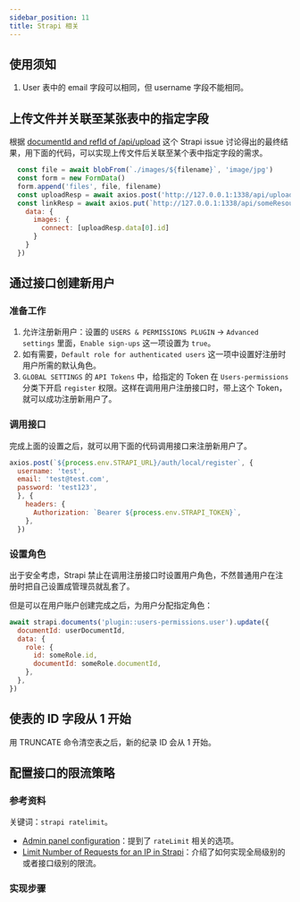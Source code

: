 ```yaml
---
sidebar_position: 11
title: Strapi 相关
---
```


## 使用须知

1. User 表中的 email 字段可以相同，但 username 字段不能相同。

## 上传文件并关联至某张表中的指定字段

根据 [documentId and refId of /api/upload](https://github.com/strapi/strapi/issues/21427) 这个 Strapi issue 讨论得出的最终结果，用下面的代码，可以实现上传文件后关联至某个表中指定字段的需求。

```js
  const file = await blobFrom(`./images/${filename}`, 'image/jpg')
  const form = new FormData()
  form.append('files', file, filename)
  const uploadResp = await axios.post('http://127.0.0.1:1338/api/upload', form);
  const linkResp = await axios.put(`http://127.0.0.1:1338/api/someResource/${someItem.documentId}`, {
    data: {
      images: {
        connect: [uploadResp.data[0].id]
      }
    }
  })
```

## 通过接口创建新用户

### 准备工作

1. 允许注册新用户：设置的 `USERS & PERMISSIONS PLUGIN` → `Advanced settings` 里面，`Enable sign-ups` 这一项设置为 `true`。
2. 如有需要，`Default role for authenticated users` 这一项中设置好注册时用户所需的默认角色。
3. `GLOBAL SETTINGS` 的 `API Tokens` 中，给指定的 Token 在 `Users-permissions` 分类下开启 `register` 权限。这样在调用用户注册接口时，带上这个 Token，就可以成功注册新用户了。

### 调用接口

完成上面的设置之后，就可以用下面的代码调用接口来注册新用户了。

```js
axios.post(`${process.env.STRAPI_URL}/auth/local/register`, {
  username: 'test',
  email: 'test@test.com',
  password: 'test123',
  }, {
    headers: {
      Authorization: `Bearer ${process.env.STRAPI_TOKEN}`,
    },
  })
```

### 设置角色

出于安全考虑，Strapi 禁止在调用注册接口时设置用户角色，不然普通用户在注册时把自己设置成管理员就乱套了。

但是可以在用户账户创建完成之后，为用户分配指定角色：

```js
await strapi.documents('plugin::users-permissions.user').update({
  documentId: userDocumentId,
  data: {
    role: {
      id: someRole.id,
      documentId: someRole.documentId,
    },
  },
})
```

## 使表的 ID 字段从 1 开始

用 TRUNCATE 命令清空表之后，新的纪录 ID 会从 1 开始。

## 配置接口的限流策略

### 参考资料

关键词：`strapi ratelimit`。

- [Admin panel configuration](https://docs.strapi.io/dev-docs/configurations/admin-panel)：提到了 `rateLimit` 相关的选项。
- [Limit Number of Requests for an IP in Strapi](https://stackoverflow.com/a/76510152/2667665)：介绍了如何实现全局级别的或者接口级别的限流。

### 实现步骤
